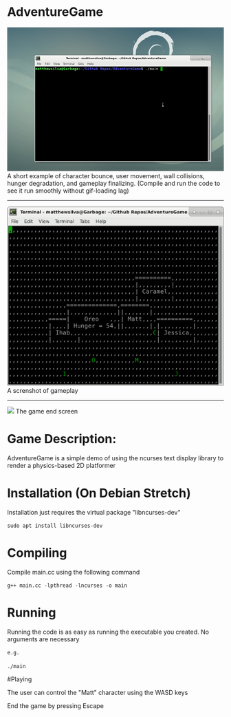 # AdventureGame

![](readmeImages/gameDemo.gif)
A short example of character bounce, user movement, wall collisions, hunger degradation, and gameplay finalizing.
(Compile and run the code to see it run smoothly without gif-loading lag)

-------------------------------------------------------------------------------------------------


![](readmeImages/gameExample.png)
A screnshot of gameplay

-------------------------------------------------------------------------------------------------


![](readmeImages/gameEnd.png)
The game end screen


# Game Description:

AdventureGame is a simple demo of using the ncurses text display library to render a physics-based 2D platformer

# Installation (On Debian Stretch)

Installation just requires the virtual package "libncurses-dev"

	sudo apt install libncurses-dev
	
# Compiling

Compile main.cc using the following command
	
	g++ main.cc -lpthread -lncurses -o main
	
		
	
# Running

Running the code is as easy as running the executable you created. No arguments are necessary
	
	e.g.
	
	./main


#Playing
	
The user can control the "Matt" character using the WASD keys

End the game by pressing Escape
